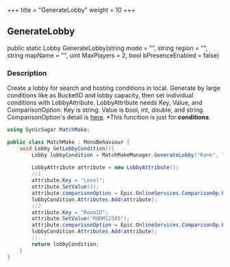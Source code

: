 +++
title = "GenerateLobby"
weight = 10
+++
## GenerateLobby
public static Lobby GenerateLobby(string mode = "", string region = "",
                                            string mapName = "", uint MaxPlayers = 2,
                                            bool bPresenceEnabled = false)

### Description
Create a lobby for search and hosting conditions in local. Generate by large conditions like as BucketID and lobby capacity, then set individual conditions with LobbyAttribute.
LobbyAttribute needs Key, Value, and ComparisonOption. Key is string. Value is bool, int, double, and string. ComparisonOption's detail is [here](https://dev.epicgames.com/docs/en-US/game-services/lobbies#comparison-operators).
*This funcition is just for **conditions**.

```cs
using SynicSugar.MatchMake;

public class MatchMake : MonoBehaviour {
    void Lobby GetLobbyCondition(){
        Lobby lobbyCondition = MatchMakeManager.GenerateLobby("Rank", "ASIA");
        
        LobbyAttribute attribute = new LobbyAttribute();
        //1
        attribute.Key = "Level";
        attribute.SetValue(3);
        attribute.comparisonOption = Epic.OnlineServices.ComparisonOp.Equal;
        lobbyCondition.Attributes.Add(attribute);
        //2
        attribute.Key = "RoomID";
        attribute.SetValue("ROOM12345");
        attribute.comparisonOption = Epic.OnlineServices.ComparisonOp.Equal;
        lobbyCondition.Attributes.Add(attribute);
        //...
        return lobbyCondition;
    }
}
```